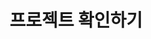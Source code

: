 ---
title: 프로젝트 확인하기

# Listing view
view: community/custom_card

# Optional banner image (relative to `assets/media/` folder).
banner:
  caption: ''
  image: ''
---